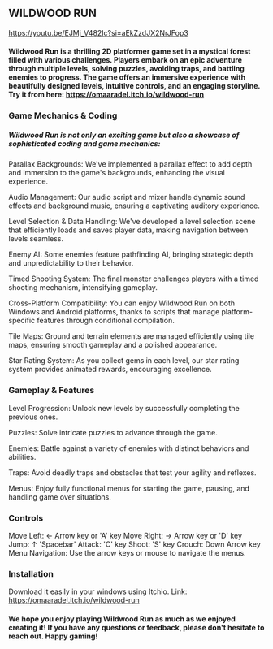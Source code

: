 ## WILDWOOD RUN



https://youtu.be/EJMj_V482Ic?si=aEkZzdJX2NrJFop3




#### Wildwood Run is a thrilling 2D platformer game set in a mystical forest filled with various challenges. Players embark on an epic adventure through multiple levels, solving puzzles, avoiding traps, and battling enemies to progress. The game offers an immersive experience with beautifully designed levels, intuitive controls, and an engaging storyline. Try it from here: https://omaaradel.itch.io/wildwood-run

### Game Mechanics & Coding

##### Wildwood Run is not only an exciting game but also a showcase of sophisticated coding and game mechanics:

Parallax Backgrounds: We've implemented a parallax effect to add depth and immersion to the game's backgrounds, enhancing the visual experience.

Audio Management: Our audio script and mixer handle dynamic sound effects and background music, ensuring a captivating auditory experience.

Level Selection & Data Handling: We've developed a level selection scene that efficiently loads and saves player data, making navigation between levels seamless.

Enemy AI: Some enemies feature pathfinding AI, bringing strategic depth and unpredictability to their behavior.

Timed Shooting System: The final monster challenges players with a timed shooting mechanism, intensifying gameplay.

Cross-Platform Compatibility: You can enjoy Wildwood Run on both Windows and Android platforms, thanks to scripts that manage platform-specific features through conditional compilation.

Tile Maps: Ground and terrain elements are managed efficiently using tile maps, ensuring smooth gameplay and a polished appearance.

Star Rating System: As you collect gems in each level, our star rating system provides animated rewards, encouraging excellence.

### Gameplay & Features

Level Progression: Unlock new levels by successfully completing the previous ones.

Puzzles: Solve intricate puzzles to advance through the game.

Enemies: Battle against a variety of enemies with distinct behaviors and abilities.

Traps: Avoid deadly traps and obstacles that test your agility and reflexes.

Menus: Enjoy fully functional menus for starting the game, pausing, and handling game over situations.

### Controls

Move Left: ← Arrow key or 'A' key
Move Right: → Arrow key or 'D' key
Jump: ↑  'Spacebar'
Attack: 'C' key
Shoot: 'S' key
Crouch: Down Arrow key
Menu Navigation: Use the arrow keys or mouse to navigate the menus.

### Installation

Download it easily in your windows using Itchio. Link: https://omaaradel.itch.io/wildwood-run

#### We hope you enjoy playing Wildwood Run as much as we enjoyed creating it! If you have any questions or feedback, please don't hesitate to reach out. Happy gaming!
